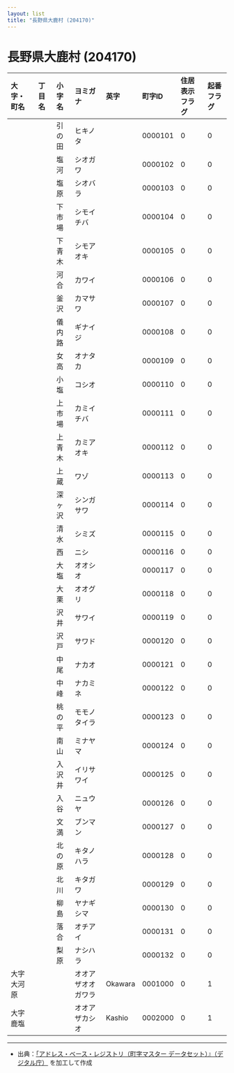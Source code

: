 ```yaml
---
layout: list
title: "長野県大鹿村 (204170)"
---
```


# 長野県大鹿村 (204170)

| 大字・町名 | 丁目名 | 小字名 | ヨミガナ | 英字 | 町字ID | 住居表示フラグ | 起番フラグ |
|:---|:---|:---|:---|:---|:---|:---|:---|
|  |  | 引の田 |   ヒキノタ |  | 0000101 | 0 | 0 |
|  |  | 塩河 |   シオガワ |  | 0000102 | 0 | 0 |
|  |  | 塩原 |   シオバラ |  | 0000103 | 0 | 0 |
|  |  | 下市場 |   シモイチバ |  | 0000104 | 0 | 0 |
|  |  | 下青木 |   シモアオキ |  | 0000105 | 0 | 0 |
|  |  | 河合 |   カワイ |  | 0000106 | 0 | 0 |
|  |  | 釜沢 |   カマサワ |  | 0000107 | 0 | 0 |
|  |  | 儀内路 |   ギナイジ |  | 0000108 | 0 | 0 |
|  |  | 女高 |   オナタカ |  | 0000109 | 0 | 0 |
|  |  | 小塩 |   コシオ |  | 0000110 | 0 | 0 |
|  |  | 上市場 |   カミイチバ |  | 0000111 | 0 | 0 |
|  |  | 上青木 |   カミアオキ |  | 0000112 | 0 | 0 |
|  |  | 上蔵 |   ワゾ |  | 0000113 | 0 | 0 |
|  |  | 深ヶ沢 |   シンガサワ |  | 0000114 | 0 | 0 |
|  |  | 清水 |   シミズ |  | 0000115 | 0 | 0 |
|  |  | 西 |   ニシ |  | 0000116 | 0 | 0 |
|  |  | 大塩 |   オオシオ |  | 0000117 | 0 | 0 |
|  |  | 大栗 |   オオグリ |  | 0000118 | 0 | 0 |
|  |  | 沢井 |   サワイ |  | 0000119 | 0 | 0 |
|  |  | 沢戸 |   サワド |  | 0000120 | 0 | 0 |
|  |  | 中尾 |   ナカオ |  | 0000121 | 0 | 0 |
|  |  | 中峰 |   ナカミネ |  | 0000122 | 0 | 0 |
|  |  | 桃の平 |   モモノタイラ |  | 0000123 | 0 | 0 |
|  |  | 南山 |   ミナヤマ |  | 0000124 | 0 | 0 |
|  |  | 入沢井 |   イリサワイ |  | 0000125 | 0 | 0 |
|  |  | 入谷 |   ニュウヤ |  | 0000126 | 0 | 0 |
|  |  | 文満 |   ブンマン |  | 0000127 | 0 | 0 |
|  |  | 北の原 |   キタノハラ |  | 0000128 | 0 | 0 |
|  |  | 北川 |   キタガワ |  | 0000129 | 0 | 0 |
|  |  | 柳島 |   ヤナギシマ |  | 0000130 | 0 | 0 |
|  |  | 落合 |   オチアイ |  | 0000131 | 0 | 0 |
|  |  | 梨原 |   ナシハラ |  | 0000132 | 0 | 0 |
| 大字大河原 |  |  | オオアザオオガワラ   | Okawara | 0001000 | 0 | 1 |
| 大字鹿塩 |  |  | オオアザカシオ   | Kashio | 0002000 | 0 | 1 |

---

- 出典：[「アドレス・ベース・レジストリ（町字マスター データセット）』（デジタル庁）](https://www.digital.go.jp/policies/base_registry_address/) を加工して作成